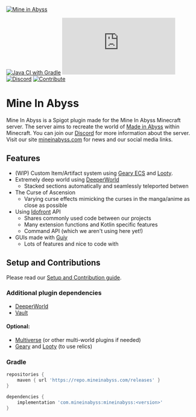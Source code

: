[![Mine in Abyss](https://user-images.githubusercontent.com/16233018/116150394-4e6b2900-a6b1-11eb-8efb-ac5542c4d8d0.png)](https://mineinabyss.com)

[![Java CI with Gradle](https://github.com/MineInAbyss/MineInAbyss/actions/workflows/gradle-ci.yml/badge.svg)](https://github.com/MineInAbyss/MineInAbyss/actions/workflows/gradle-ci.yml)
[![Maven](https://badgen.net/maven/v/metadata-url/repo.mineinabyss.com/releases/com/mineinabyss/mineinabyss/maven-metadata.xml)](https://repo.mineinabyss.com/releases/com/mineinabyss/mineinabyss)
[![Discord](https://badgen.net/discord/members/QXPCk2y)](https://discord.gg/QXPCk2y)
[![Contribute](https://shields.io/badge/Contribute-e57be5?logo=github%20sponsors&style=flat&logoColor=white)](https://github.com/MineInAbyss/MineInAbyss/wiki/Setup-and-Contribution-Guide)

# Mine In Abyss

Mine In Abyss is a Spigot plugin made for the Mine In Abyss Minecraft server.
The server aims to recreate the world of [Made in Abyss](https://en.wikipedia.org/wiki/Made_in_Abyss) within Minecraft.
You can join our [Discord](https://discord.gg/qWAMBSK) for more information about the server. Visit our site [mineinabyss.com](https://mineinabyss.com) for news and our social media links.

## Features
* (WIP) Custom Item/Artifact system using [Geary ECS](https://github.com/MineInAbyss/Geary) and [Looty](https://github.com/MineInAbyss/Looty).
* Extremely deep world using [DeeperWorld](https://github.com/MineInAbyss/DeeperWorld)
    * Stacked sections automatically and seamlessly teleported betwen
* The Curse of Ascension
    * Varying curse effects mimicking the curses in the manga/anime as close as possible
* Using [Idofront](https://github.com/MineInAbyss/Idofront) API
   * Shares commonly used code between our projects
   * Many extension functions and Kotlin specific features
   * Command API (which we aren't using here yet!)
* GUIs made with [Guiy](https://github.com/MineInAbyss/guiy)
   * Lots of features and nice to code with

## Setup and Contributions

Please read our [Setup and Contribution guide](https://github.com/MineInAbyss/MineInAbyss/wiki/Setup-and-Contribution-Guide).

### Additional plugin dependencies
- [DeeperWorld](https://github.com/MineInAbyss/DeeperWorld)
- [Vault](https://www.spigotmc.org/resources/vault.34315/)

#### Optional:
- [Multiverse](https://www.spigotmc.org/resources/multiverse-core.390/) (or other multi-world plugins if needed)
- [Geary](https://github.com/MineInAbyss/Geary) and [Looty](https://github.com/MineInAbyss/Looty) (to use relics)

### Gradle

```groovy
repositories {
    maven { url 'https://repo.mineinabyss.com/releases' }
}

dependencies {
    implementation 'com.mineinabyss:mineinabyss:<version>'
}
```
